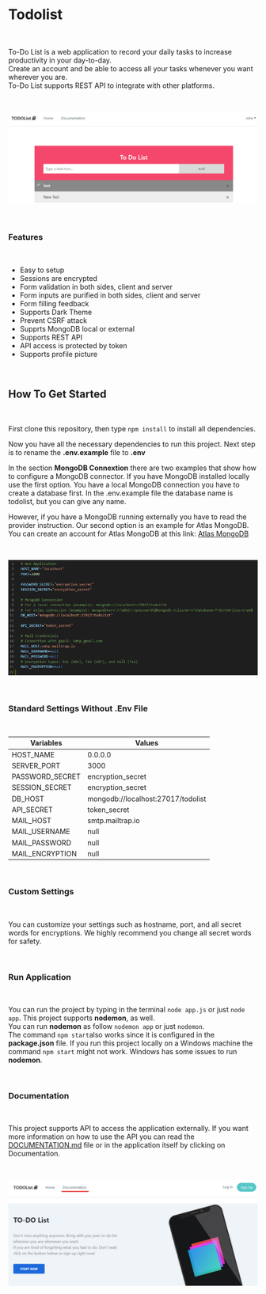 # Todolist

<br>

To-Do List is a web application to record your daily tasks to increase productivity in your day-to-day.<br>
Create an account and be able to access all your tasks whenever you want wherever you are.<br>
To-Do List supports REST API to integrate with other platforms.<br>

<br>

![An image showing an example of the Application](/public/assets/img/github_images/todo_example.png)

<br>

### Features

<br>

- Easy to setup
- Sessions are encrypted
- Form validation in both sides, client and server
- Form inputs are purified in both sides, client and server
- Form filling feedback
- Supports Dark Theme
- Prevent CSRF attack
- Supprts MongoDB local or external
- Supports REST API
- API access is protected by token
- Supports profile picture

<br>

## How To Get Started

<br>

First clone this repository, then type `npm install` to install all dependencies.

Now you have all the necessary dependencies to run this project. Next step is to rename the
**.env.example** file to **.env**

In the section **MongoDB Connextion** there are two examples that show how to 
configure a MongoDB connector. If you have MongoDB installed locally use the first option.
You have a local MongoDB connection you have to create a database first. In the .env.example file
the database name is todolist, but you can give any name.

However, if you have a MongoDB running externally you have to read the provider instruction.
Our second option is an example for Atlas MongoDB. You can create an account for Atlas MongoDB
at this link: [Atlas MongoDB](https://account.mongodb.com/account/login)

<br>

![An image showing the env file content](/public/assets/img/github_images/env_file.png)

<br>

### Standard Settings Without .Env File

<br>

| Variables       | Values                             |
|-----------------|------------------------------------|
| HOST_NAME       | 0.0.0.0                            |
| SERVER_PORT     | 3000                               |
| PASSWORD_SECRET | encryption_secret                  |
| SESSION_SECRET  | encryption_secret                  |
| DB_HOST         | mongodb://localhost:27017/todolist |
| API_SECRET      | token_secret                       |
| MAIL_HOST       | smtp.mailtrap.io                   |
| MAIL_USERNAME   | null                               |
| MAIL_PASSWORD   | null                               |
| MAIL_ENCRYPTION | null                               |

<br>

### Custom Settings

<br>

You can customize your settings such as hostname, port, and all secret words for encryptions.
We highly recommend you change all secret words for safety.

<br>

### Run Application

<br>

You can run the project by typing in the terminal `node app.js` or just `node app`. This project supports **nodemon**, as well.<br>
You can run **nodemon** as follow `nodemon app` or just `nodemon`.<br>
The command `npm start`also works since it is configured in the **package.json** file. If you run this project
locally on a Windows machine the command `npm start` might not work. Windows has some issues to run **nodemon**.

<br>

### Documentation

<br>

This project supports API to access the application externally. If you want more information on how to use
the API you can read the [DOCUMENTATION.md](/DOCUMENTATION.md) file or in the application itself by clicking on Documentation.

<br>

![An image showing how to access the documentation](/public/assets/img/github_images/access_documentation.png)

<br>